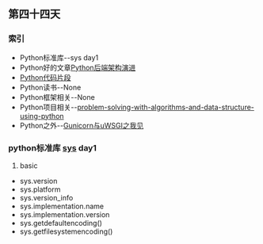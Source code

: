 ## 第四十四天
### 索引
- Python标准库--sys day1
- Python好的文章[Python后端架构演进](https://zhu327.github.io/2018/07/19/python%E5%90%8E%E7%AB%AF%E6%9E%B6%E6%9E%84%E6%BC%94%E8%BF%9B/)
- [Python代码片段](day44.py)
- Python读书--None
- Python框架相关--None
- Python项目相关--[problem-solving-with-algorithms-and-data-structure-using-python](https://facert.gitbooks.io/python-data-structure-cn/)
- Python之外--[Gunicorn与uWSGI之我见](https://zhu327.github.io/2018/08/29/gunicorn%E4%B8%8Euwsgi%E4%B9%8B%E6%88%91%E8%A7%81/)
### python标准库 [sys](https://pymotw.com/3/sys/index.html) day1
1. basic
- sys.version
- sys.platform
- sys.version_info
- sys.implementation.name
- sys.implementation.version
- sys.getdefaultencoding()
- sys.getfilesystemencoding()